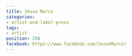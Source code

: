 ```yaml
---
title: Jesse Marco
categories:
- artist-and-label-press
tags:
- artist
position: 256
facebook: https://www.facebook.com/JesseMarco/
---
```


